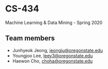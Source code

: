 # CS-434
Machine Learning &amp; Data Mining - Spring 2020

## Team members
- Junhyeok Jeong, jeongju@oregonstate.edu
- Youngjoo Lee, leey3@oregonstate.edu
- Haewon Cho, choha@oregonstate.edu
